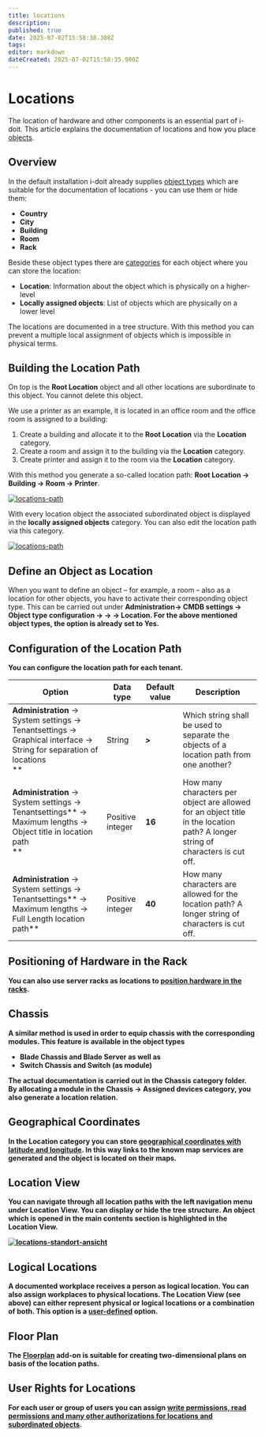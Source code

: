 ```yaml
---
title: locations
description: 
published: true
date: 2025-07-02T15:58:38.308Z
tags: 
editor: markdown
dateCreated: 2025-07-02T15:58:35.980Z
---
```


# Locations

The location of hardware and other components is an essential part of i-doit. This article explains the documentation of locations and how you place [objects](../basics/structure-of-the-it-documentation.md).

Overview
--------

In the default installation i-doit already supplies [object types](../basics/structure-of-the-it-documentation.md) which are suitable for the documentation of locations - you can use them or hide them:

*   **Country**
*   **City**
*   **Building**
*   **Room**
*   **Rack**

Beside these object types there are [categories](../basics/structure-of-the-it-documentation.md) for each object where you can store the location:

*   **Location**: Information about the object which is physically on a higher-level
*   **Locally assigned objects**: List of objects which are physically on a lower level

The locations are documented in a tree structure. With this method you can prevent a multiple local assignment of objects which is impossible in physical terms.

Building the Location Path
--------------------------

On top is the **Root Location** object and all other locations are subordinate to this object. You cannot delete this object.

We use a printer as an example, it is located in an office room and the office room is assigned to a building:

1.  Create a building and allocate it to the **Root Location** via the **Location** category.
2.  Create a room and assign it to the building via the **Location** category.
3.  Create printer and assign it to the room via the **Location** category.

With this method you generate a so-called location path: **Root Location → Building → Room → Printer**.

[![locations-path](../assets/images/en/use-cases/locations/1-loc.png)](../assets/images/en/use-cases/locations/1-loc.png)

With every location object the associated subordinated object is displayed in the **locally assigned objects** category. You can also edit the location path via this category.

[![locations-path](../assets/images/en/use-cases/locations/2-loc.png)](../assets/images/en/use-cases/locations/2-loc.png)

Define an Object as Location
----------------------------

When you want to define an object – for example, a room – also as a location for other objects, you have to activate their corresponding object type. This can be carried out under **Administration→ CMDB settings → Object type configuration → <Object type group> → <Object type> → Location**. For the above mentioned object types, the option is already set to **Yes**.

Configuration of the Location Path
----------------------------------

You can configure the location path for each tenant.

| Option | Data type | Default value | Description |
| --- | --- | --- | --- |
| **Administration** → System settings → Tenantsettings → Graphical interface → String for separation of locations  <br>** | String | **>** | Which string shall be used to separate the objects of a location path from one another? |
| **Administration** → System settings → Tenantsettings** → Maximum lengths → Object title in location path  <br>** | Positive integer | **16** | How many characters per object are allowed for an object title in the location path? A longer string of characters is cut off. |
| **Administration** → System settings → Tenantsettings** → Maximum lengths → Full Length location path** | Positive integer | **40** | How many characters are allowed for the location path? A longer string of characters is cut off. |

Positioning of Hardware in the Rack
-----------------------------------

You can also use server racks as locations to [position hardware in the racks](../evaluation/rack-view.md).

Chassis
-------

A similar method is used in order to equip chassis with the corresponding modules. This feature is available in the object types

*   **Blade Chassis** and **Blade Server** as well as
*   **Switch Chassis** and **Switch** (as module)

The actual documentation is carried out in the **Chassis** category folder. By allocating a module in the  **Chassis → Assigned devices** category, you also generate a location relation.

Geographical Coordinates
------------------------

In the **Location** category you can store [geographical coordinates with latitude and longitude](./geo-coordinates.md). In this way links to the known map services are generated and the object is located on their maps.

Location View
-------------

You can navigate through all location paths with the left navigation menu under **Location View**. You can display or hide the tree structure. An object which is opened in the main contents section is highlighted in the **Location View**.

[![locations-standort-ansicht](../assets/images/en/use-cases/locations/3-loc.png)](../assets/images/en/use-cases/locations/3-loc.png)

Logical Locations
-----------------

A documented workplace receives a person as logical location. You can also assign workplaces to physical locations. The **Location View** (see above) can either represent physical or logical locations or a combination of both. This option is a [user-defined](../user-authentication-and-management/builtin-authentication/creating-a-local-user.md) option.

Floor Plan
----------

The [Floorplan](../i-doit-add-ons/floorplan.md) add-on is suitable for creating two-dimensional plans on basis of the location paths.

User Rights for Locations
-------------------------

For each user or group of users you can assign [write permissions, read permissions and many other authorizations for locations and subordinated objects](./location-bases-authorization.md).
